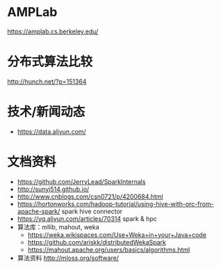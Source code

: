 # AMPLab

https://amplab.cs.berkeley.edu/

# 分布式算法比较

http://hunch.net/?p=151364

# 技术/新闻动态

- https://data.aliyun.com/

# 文档资料

- https://github.com/JerryLead/SparkInternals
- http://sunyi514.github.io/
- http://www.cnblogs.com/csn0721/p/4200684.html
- https://hortonworks.com/hadoop-tutorial/using-hive-with-orc-from-apache-spark/ spark hive connector
- https://yq.aliyun.com/articles/70314 spark & hpc
- 算法库：mllib, mahout, weka
  - https://weka.wikispaces.com/Use+Weka+in+your+Java+code
  - https://github.com/ariskk/distributedWekaSpark
  - https://mahout.apache.org/users/basics/algorithms.html
- 算法资料 http://mloss.org/software/

